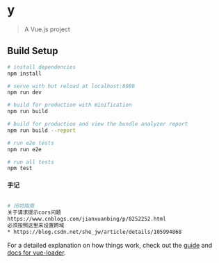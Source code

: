 # y

> A Vue.js project

## Build Setup

``` bash
# install dependencies
npm install

# serve with hot reload at localhost:8080
npm run dev

# build for production with minification
npm run build

# build for production and view the bundle analyzer report
npm run build --report

# run e2e tests
npm run e2e

# run all tests
npm test
```

#### 手记

``` bash

# 闭坑指南
关于请求提示cors问题
https://www.cnblogs.com/jianxuanbing/p/8252252.html
必须按照这里来设置跨域
* https://blog.csdn.net/she_jw/article/details/105994868
```

For a detailed explanation on how things work, check out the [guide](http://vuejs-templates.github.io/webpack/) and [docs for vue-loader](http://vuejs.github.io/vue-loader).
